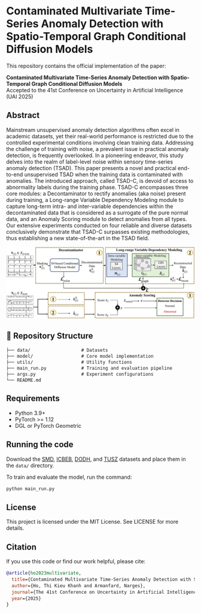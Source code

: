 
# Contaminated Multivariate Time-Series Anomaly Detection with Spatio-Temporal Graph Conditional Diffusion Models

This repository contains the official implementation of the paper:

**Contaminated Multivariate Time-Series Anomaly Detection with Spatio-Temporal Graph Conditional Diffusion Models**  
Accepted to the 41st Conference on Uncertainty in Artificial Intelligence (UAI 2025)

## Abstract
Mainstream unsupervised anomaly detection algorithms often excel in academic datasets, yet their real-world performance is restricted due to the controlled experimental conditions involving clean training data. Addressing the challenge of training with noise, a prevalent issue in practical anomaly detection, is frequently overlooked. In a pioneering endeavor, this study delves into the realm of label-level noise within sensory time-series anomaly detection (TSAD). This paper presents a novel and practical end-to-end unsupervised TSAD when the training data is contaminated with anomalies. The introduced approach, called TSAD-C, is devoid of access to abnormality labels during the training phase. TSAD-C encompasses three core modules: a Decontaminator to rectify anomalies (aka noise) present during training, a Long-range Variable Dependency Modeling module to capture long-term intra- and inter-variable dependencies within the decontaminated data that is considered as a surrogate of the pure normal data, and an Anomaly Scoring module to detect anomalies from all types. Our extensive experiments conducted on four reliable and diverse datasets conclusively demonstrate that TSAD-C surpasses existing methodologies, thus establishing a new state-of-the-art in the TSAD field.


<p align="center"><img src="model.png" alt="Model Architecture" width="600"/></p>

## 📁 Repository Structure
```
├── data/                   # Datasets 
├── model/                  # Core model implementation
├── utils/                  # Utility functions
├── main_run.py             # Training and evaluation pipeline
├── args.py                 # Experiment configurations
└── README.md
```

## Requirements
- Python 3.9+
- PyTorch >= 1.12
- DGL or PyTorch Geometric

## Running the code
Download the [SMD](https://github.com/NetManAIOps/OmniAnomaly), [ICBEB](https://github.com/helme/ecg_ptbxl_benchmarking), [DODH](https://github.com/Dreem-Organization/dreem-learning-open), and [TUSZ](https://isip.piconepress.com/projects/tuh_eeg/html/downloads.shtml) datasets and place them in the `data/` directory.

To train and evaluate the model, run the command:
```bash
python main_run.py 
```

## License
This project is licensed under the MIT License. See LICENSE for more details.

## Citation
If you use this code or find our work helpful, please cite:
```bibtex
@article{ho2023multivariate,
  title={Contaminated Multivariate Time-Series Anomaly Detection with Spatio-Temporal Graph Conditional Diffusion Models},
  author={Ho, Thi Kieu Khanh and Armanfard, Narges},
  journal={The 41st Conference on Uncertainty in Artificial Intelligence (UAI 2025)},
  year={2025}
}
```
